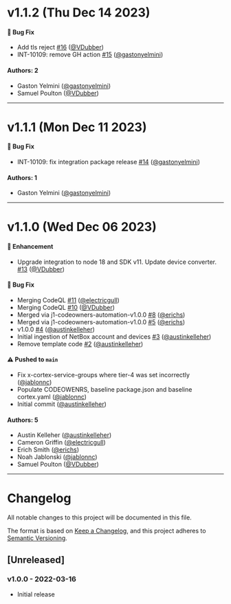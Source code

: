 # v1.1.2 (Thu Dec 14 2023)

#### 🐛 Bug Fix

- Add tls reject [#16](https://github.com/JupiterOne/graph-netbox/pull/16) ([@VDubber](https://github.com/VDubber))
- INT-10109: remove GH action [#15](https://github.com/JupiterOne/graph-netbox/pull/15) ([@gastonyelmini](https://github.com/gastonyelmini))

#### Authors: 2

- Gaston Yelmini ([@gastonyelmini](https://github.com/gastonyelmini))
- Samuel Poulton ([@VDubber](https://github.com/VDubber))

---

# v1.1.1 (Mon Dec 11 2023)

#### 🐛 Bug Fix

- INT-10109: fix integration package release
  [#14](https://github.com/JupiterOne/graph-netbox/pull/14)
  ([@gastonyelmini](https://github.com/gastonyelmini))

#### Authors: 1

- Gaston Yelmini ([@gastonyelmini](https://github.com/gastonyelmini))

---

# v1.1.0 (Wed Dec 06 2023)

#### 🚀 Enhancement

- Upgrade integration to node 18 and SDK v11. Update device converter.
  [#13](https://github.com/JupiterOne/graph-netbox/pull/13)
  ([@VDubber](https://github.com/VDubber))

#### 🐛 Bug Fix

- Merging CodeQL [#11](https://github.com/JupiterOne/graph-netbox/pull/11)
  ([@electricgull](https://github.com/electricgull))
- Merging CodeQL [#10](https://github.com/JupiterOne/graph-netbox/pull/10)
  ([@VDubber](https://github.com/VDubber))
- Merged via j1-codeowners-automation-v1.0.0
  [#8](https://github.com/JupiterOne/graph-netbox/pull/8)
  ([@erichs](https://github.com/erichs))
- Merged via j1-codeowners-automation-v1.0.0
  [#5](https://github.com/JupiterOne/graph-netbox/pull/5)
  ([@erichs](https://github.com/erichs))
- v1.0.0 [#4](https://github.com/JupiterOne/graph-netbox/pull/4)
  ([@austinkelleher](https://github.com/austinkelleher))
- Initial ingestion of NetBox account and devices
  [#3](https://github.com/JupiterOne/graph-netbox/pull/3)
  ([@austinkelleher](https://github.com/austinkelleher))
- Remove template code [#2](https://github.com/JupiterOne/graph-netbox/pull/2)
  ([@austinkelleher](https://github.com/austinkelleher))

#### ⚠️ Pushed to `main`

- Fix x-cortex-service-groups where tier-4 was set incorrectly
  ([@jablonnc](https://github.com/jablonnc))
- Populate CODEOWENRS, baseline package.json and baseline cortex.yaml
  ([@jablonnc](https://github.com/jablonnc))
- Initial commit ([@austinkelleher](https://github.com/austinkelleher))

#### Authors: 5

- Austin Kelleher ([@austinkelleher](https://github.com/austinkelleher))
- Cameron Griffin ([@electricgull](https://github.com/electricgull))
- Erich Smith ([@erichs](https://github.com/erichs))
- Noah Jablonski ([@jablonnc](https://github.com/jablonnc))
- Samuel Poulton ([@VDubber](https://github.com/VDubber))

---

# Changelog

All notable changes to this project will be documented in this file.

The format is based on [Keep a Changelog](https://keepachangelog.com/en/1.0.0/),
and this project adheres to
[Semantic Versioning](https://semver.org/spec/v2.0.0.html).

## [Unreleased]

### v1.0.0 - 2022-03-16

- Initial release
